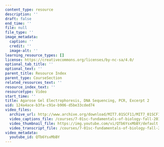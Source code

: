 ```yaml
---
content_type: resource
description: ''
draft: false
end_time: ''
file: null
file_type: ''
image_metadata:
  caption: ''
  credit: ''
  image-alt: ''
learning_resource_types: []
license: https://creativecommons.org/licenses/by-nc-sa/4.0/
optional_tab_title: ''
optional_text: ''
parent_title: Resource Index
parent_type: CourseSection
related_resources_text: ''
resource_index_text: ''
resourcetype: Video
start_time: ''
title: Agarose Gel Electrophoresis, DNA Sequencing, PCR, Excerpt 2
uid: 124a4ace-b3fa-c91e-b906-d5be33cded74
video_files:
  archive_url: http://www.archive.org/download/MIT7.01SCF11/MIT7_01SCF11_track28_300k.mp4
  video_captions_file: /courses/7-01sc-fundamentals-of-biology-fall-2011/2e079d05980c5d8ab1891052d76700b7_QTb6YsxMbBY.vtt
  video_thumbnail_file: https://img.youtube.com/vi/QTb6YsxMbBY/default.jpg
  video_transcript_file: /courses/7-01sc-fundamentals-of-biology-fall-2011/0b96bd611de1afb6b02ba0a3e7592ec6_QTb6YsxMbBY.pdf
video_metadata:
  youtube_id: QTb6YsxMbBY
---
```

